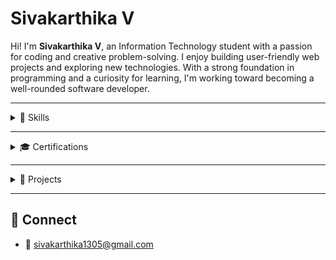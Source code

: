 # Sivakarthika V

Hi! I'm **Sivakarthika V**, an Information Technology student with a passion for coding and creative problem-solving. I enjoy building user-friendly web projects and exploring new technologies. With a strong foundation in programming and a curiosity for learning, I'm working toward becoming a well-rounded software developer.


---

<details>
  <summary>🔧 Skills</summary>

  - **Programming**: Java, C, Python  
  - **Soft Skills**: Adaptability, Time Management  
  - **Languages**: Tamil, English  
</details>

---

<details>
  <summary>🎓 Certifications</summary>

  - Microsoft Azure Fundamentals (2024)  
  - Java Full Stack – VEI Technologies (2024)  
  - Generative AI & Python – GUVI (2023)  
  - Competitive Programming – NIT (2025)
</details>

---

<details>
  <summary>🚀 Projects</summary>

  **🍕 Pizza Landing Page**  
  A responsive website for a fictional pizza shop.  
  **Tech**: HTML, CSS, JavaScript
</details>

---

## 🔗 Connect

- 📧 [sivakarthika1305@gmail.com](mailto:sivak)
